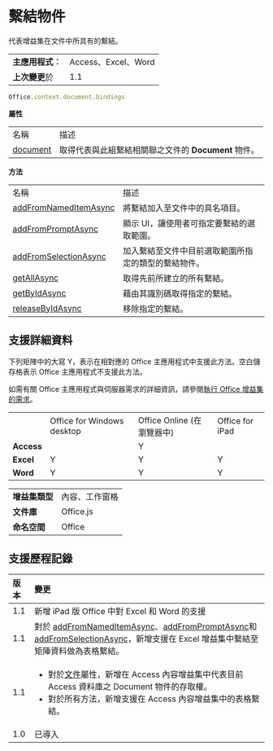 
# <a name="bindings-object"></a>繫結物件
代表增益集在文件中所具有的繫結。

|||
|:-----|:-----|
|**主應用程式︰**|Access、Excel、Word|
|**上次變更**於|1.1|

```js
Office.context.document.bindings
```


**屬性**

|||
|:-----|:-----|
|名稱|描述|
|[document](../../reference/shared/bindings.document.md)|取得代表與此組繫結相關聯之文件的 **Document** 物件。|

**方法**

|||
|:-----|:-----|
|名稱|描述|
|[addFromNamedItemAsync](../../reference/shared/bindings.addfromnameditemasync.md)|將繫結加入至文件中的具名項目。|
|[addFromPromptAsync](../../reference/shared/bindings.addfrompromptasync.md)|顯示 UI，讓使用者可指定要繫結的選取範圍。|
|[addFromSelectionAsync](../../reference/shared/bindings.addfromselectionasync.md)|加入繫結至文件中目前選取範圍所指定的類型的繫結物件。|
|[getAllAsync](../../reference/shared/bindings.getallasync.md)|取得先前所建立的所有繫結。|
|[getByIdAsync](../../reference/shared/bindings.getbyidasync.md)|藉由其識別碼取得指定的繫結。|
|[releaseByIdAsync](../../reference/shared/bindings.releasebyidasync.md)|移除指定的繫結。|

## <a name="support-details"></a>支援詳細資料


下列矩陣中的大寫 Y，表示在相對應的 Office 主應用程式中支援此方法。空白儲存格表示 Office 主應用程式不支援此方法。

如需有關 Office 主應用程式與伺服器需求的詳細資訊，請參閱[執行 Office 增益集的需求](../../docs/overview/requirements-for-running-office-add-ins.md)。


|||||
|:-----|:-----|:-----|:-----|
||Office for Windows desktop|Office Online (在瀏覽器中)|Office for iPad|
|**Access**||Y||
|**Excel**|Y|Y|Y|
|**Word**|Y|Y|Y|

|||
|:-----|:-----|
|**增益集類型**|內容、工作窗格|
|**文件庫**|Office.js|
|**命名空間**|Office|

## <a name="support-history"></a>支援歷程記錄



|**版本**|**變更**|
|:-----|:-----|
|1.1|新增 iPad 版 Office 中對 Excel 和 Word 的支援|
|1.1|對於 [addFromNamedItemAsync](../../reference/shared/bindings.addfromnameditemasync.md)、[addFromPromptAsync](../../reference/shared/bindings.addfrompromptasync.md)和 [addFromSelectionAsync](../../reference/shared/bindings.addfromselectionasync.md)，新增支援在 Excel 增益集中繫結至矩陣資料做為表格繫結。|
|1.1|<ul><li>對於<a href="8fa0cb4a-fad1-4f2e-9a7e-5f7aa7789eca.htm">文件</a>屬性，新增在 Access 內容增益集中代表目前 Access 資料庫之 <span class="keyword">Document</span> 物件的存取權。</li><li>對於所有方法，新增支援在 Access 內容增益集中的表格繫結。 </li></ul>|
|1.0|已導入|
